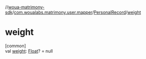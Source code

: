 //[woua-matrimony-sdk](../../../index.md)/[com.woualabs.matrimony.user.mapper](../index.md)/[PersonalRecord](index.md)/[weight](weight.md)

# weight

[common]\
val [weight](weight.md): [Float](https://kotlinlang.org/api/latest/jvm/stdlib/kotlin/-float/index.html)? = null
